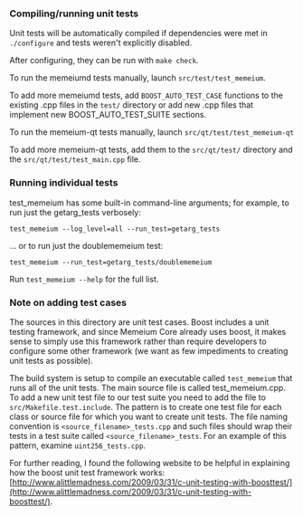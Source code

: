 ### Compiling/running unit tests

Unit tests will be automatically compiled if dependencies were met in `./configure`
and tests weren't explicitly disabled.

After configuring, they can be run with `make check`.

To run the memeiumd tests manually, launch `src/test/test_memeium`.

To add more memeiumd tests, add `BOOST_AUTO_TEST_CASE` functions to the existing
.cpp files in the `test/` directory or add new .cpp files that
implement new BOOST_AUTO_TEST_SUITE sections.

To run the memeium-qt tests manually, launch `src/qt/test/test_memeium-qt`

To add more memeium-qt tests, add them to the `src/qt/test/` directory and
the `src/qt/test/test_main.cpp` file.

### Running individual tests

test_memeium has some built-in command-line arguments; for
example, to run just the getarg_tests verbosely:

    test_memeium --log_level=all --run_test=getarg_tests

... or to run just the doublememeium test:

    test_memeium --run_test=getarg_tests/doublememeium

Run `test_memeium --help` for the full list.

### Note on adding test cases

The sources in this directory are unit test cases. Boost includes a
unit testing framework, and since Memeium Core already uses boost, it makes
sense to simply use this framework rather than require developers to
configure some other framework (we want as few impediments to creating
unit tests as possible).

The build system is setup to compile an executable called `test_memeium`
that runs all of the unit tests. The main source file is called
test_memeium.cpp. To add a new unit test file to our test suite you need
to add the file to `src/Makefile.test.include`. The pattern is to create
one test file for each class or source file for which you want to create
unit tests. The file naming convention is `<source_filename>_tests.cpp`
and such files should wrap their tests in a test suite
called `<source_filename>_tests`. For an example of this pattern,
examine `uint256_tests.cpp`.

For further reading, I found the following website to be helpful in
explaining how the boost unit test framework works:
[http://www.alittlemadness.com/2009/03/31/c-unit-testing-with-boosttest/](http://www.alittlemadness.com/2009/03/31/c-unit-testing-with-boosttest/).

